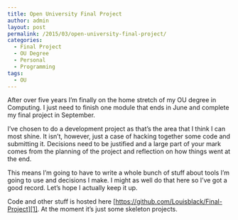 ```yaml
---
title: Open University Final Project
author: admin
layout: post
permalink: /2015/03/open-university-final-project/
categories:
  - Final Project
  - OU Degree
  - Personal
  - Programming
tags:
  - OU
---
```

After over five years I&#8217;m finally on the home stretch of my OU degree in Computing. I just need to finish one module that ends in June and complete my final project in September.

I&#8217;ve chosen to do a development project as that&#8217;s the area that I think I can most shine. It isn&#8217;t, however, just a case of hacking together some code and submitting it. Decisions need to be justified and a large part of your mark comes from the planning of the project and reflection on how things went at the end.

This means I&#8217;m going to have to write a whole bunch of stuff about tools I&#8217;m going to use and decisions I make. I might as well do that here so I&#8217;ve got a good record. Let&#8217;s hope I actually keep it up.

Code and other stuff is hosted here [https://github.com/Louisblack/Final-Project][1]. At the moment it&#8217;s just some skeleton projects.

 [1]: https://github.com/Louisblack/Final-Project "Github"